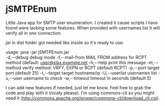 jSMTPEnum
=========

Little Java app for SMTP user enumeration. I created it cause scripts I have found were lacking 
some features. When provided with usernames list it will verify all in one connection.

jar in dist folder got needed libs inside so it's ready to use:

usage: java -jar jSMTPEnum.jar<br>
 -d,--debug                 debug mode
 -f,--mail-from <email>     MAIL FROM address for RCPT method (default: user@slax.example.net
 -h,--help                  print this message
 -m,--method <method>       verify method: VRFY, EXPN or RCPT (default RCPT)
 -p,--port <number>         target port (default 25)
 -t,--target <hostname>     target hostname/ip
 -U,--userlist <filename>   usernames list
 -u,--user <username>       username to check
 -w,--timeout <seconds>     timeout in seconds (default 5)

 I can add new features if needed, just let me know. Feel free to grab the code and play with it
 (nicely please). I'm using commons-cli so you might need it (http://commons.apache.org/proper/commons-cli/download_cli.cgi).
